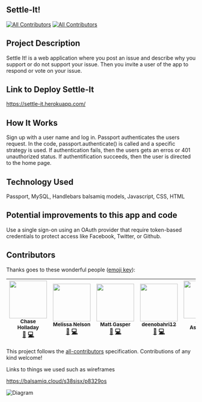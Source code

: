 ## Settle-It!
[![All Contributors](https://img.shields.io/badge/all_contributors-6-orange.svg?style=flat-square)](#contributors)
[![All Contributors](https://img.shields.io/badge/all_contributors-0-orange.svg?style=flat-square)](#contributors)

## Project Description

Settle It! is a web application where you post an issue and describe why you support or do not support your issue. Then you invite a user of the app to respond or vote on your issue. 

## Link to Deploy Settle-It

https://settle-it.herokuapp.com/

## How It Works

Sign up with a user name and log in. Passport authenticates the users request. In the code, passport.authenticate() is called and a specific strategy is used. If authentication fails, then the users gets an erros or 401 unauthorized status. If authentification succeeds, then the user is directed to the home page. 


## Technology Used
Passport, MySQL, Handlebars
balsamiq models, 
Javascript, CSS, HTML

## Potential improvements to this app and code

Use a single sign-on using an OAuth provider that require token-based credentials to protect access like Facebook, Twitter, or Github.



<!-- follow the instructions here https://www.npmjs.com/package/all-contributors-cli 
after intial set up, add people and their icon by using npm run contributers:add -- mnelson doc code
then run the command npm run contributors:generate-->
## Contributors

Thanks goes to these wonderful people ([emoji key](https://github.com/kentcdodds/all-contributors#emoji-key)):
<!-- ALL-CONTRIBUTORS-LIST:START - Do not remove or modify this section -->
<!-- prettier-ignore -->
| [<img src="https://avatars2.githubusercontent.com/u/39205866?v=4" width="100px;"/><br /><sub><b>Chase Holladay</b></sub>](https://www.linkedin.com/in/chaseholladay/)<br />[📖](https://github.com/mnelson13/Settle-It/commits?author=chaseholladay "Documentation") [💻](https://github.com/mnelson13/Settle-It/commits?author=chaseholladay "Code") | [<img src="https://avatars3.githubusercontent.com/u/38267278?v=4" width="100px;"/><br /><sub><b>Melissa Nelson</b></sub>](https://github.com/mnelson13)<br />[📖](https://github.com/mnelson13/Settle-It/commits?author=mnelson13 "Documentation") [💻](https://github.com/mnelson13/Settle-It/commits?author=mnelson13 "Code") | [<img src="https://avatars0.githubusercontent.com/u/36514598?v=4" width="100px;"/><br /><sub><b>Matt Gasper</b></sub>](https://github.com/mattypockets)<br />[📖](https://github.com/mnelson13/Settle-It/commits?author=mattypockets "Documentation") [💻](https://github.com/mnelson13/Settle-It/commits?author=mattypockets "Code") | [<img src="https://avatars0.githubusercontent.com/u/41357885?v=4" width="100px;"/><br /><sub><b>deenobahri12</b></sub>](https://github.com/deenobahri12)<br />[📖](https://github.com/mnelson13/Settle-It/commits?author=deenobahri12 "Documentation") [💻](https://github.com/mnelson13/Settle-It/commits?author=deenobahri12 "Code") | [<img src="https://avatars1.githubusercontent.com/u/43099258?v=4" width="100px;"/><br /><sub><b>Yuval Ashkenazi</b></sub>](https://github.com/Yuvashkenazi)<br />[📖](https://github.com/mnelson13/Settle-It/commits?author=Yuvashkenazi "Documentation") [💻](https://github.com/mnelson13/Settle-It/commits?author=Yuvashkenazi "Code") | [<img src="https://avatars3.githubusercontent.com/u/12818787?v=4" width="100px;"/><br /><sub><b>Spencer Berg</b></sub>](https://github.com/sbd367)<br />[📖](https://github.com/mnelson13/Settle-It/commits?author=sbd367 "Documentation") [💻](https://github.com/mnelson13/Settle-It/commits?author=sbd367 "Code") |
| :---: | :---: | :---: | :---: | :---: | :---: |
<!-- ALL-CONTRIBUTORS-LIST:END -->
<!-- Thanks goes to these wonderful people ([emoji key](https://github.com/kentcdodds/all-contributors#emoji-key)): -->

<!-- ALL-CONTRIBUTORS-LIST:START - Do not remove or modify this section -->
<!-- prettier-ignore -->
<!-- ALL-CONTRIBUTORS-LIST:END -->

This project follows the [all-contributors](https://github.com/kentcdodds/all-contributors) specification. Contributions of any kind welcome!


Links to things we used such as wireframes
<!-- this stuff neeeds some work -->
https://balsamiq.cloud/s38sisx/p8329os

<img src="../public/css/Settle-It Models Diagram.png" alt="Diagram"/>
